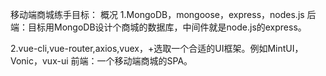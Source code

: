 移动端商城练手目标：
概况
1.MongoDB，mongoose，express，nodes.js
后端：目标用MongoDB设计个商城的数据库，中间件就是node.js的express。

2.vue-cli,vue-router,axios,vuex，+选取一个合适的UI框架。例如MintUI，Vonic，vux-ui
前端：一个移动端商城的SPA。
